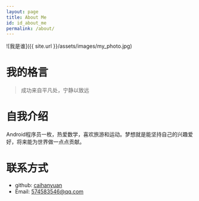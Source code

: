 ```yaml
---
layout: page
title: About Me
id: id_about_me
permalink: /about/
---
```


![我是谁]({{ site.url }}/assets/images/my_photo.jpg)

我的格言
===
> 成功来自平凡处，宁静以致远

自我介绍
===
Android程序员一枚，热爱数学，喜欢旅游和运动。梦想就是能坚持自己的兴趣爱好，将来能为世界做一点点贡献。


联系方式
===

- github: [caihanyuan](https://github.com/caihanyuan)
- Email:  [574583546@qq.com]()
